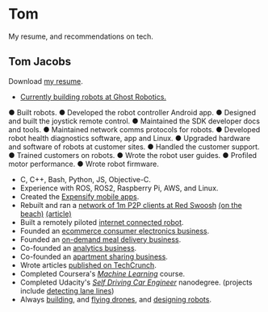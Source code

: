# Tom
My resume, and recommendations on tech.
## Tom Jacobs

Download [my resume](Resume_Tom_Jacobs.pdf).

- [Currently building robots at Ghost Robotics.](https://twitter.com/Ghost_Robotics)

● Built robots.
● Developed the robot controller Android app.
● Designed and built the joystick remote control.
● Maintained the SDK developer docs and tools.
● Maintained network comms protocols for robots.
● Developed robot health diagnostics software, app and Linux.
● Upgraded hardware and software of robots at customer sites.
● Handled the customer support.
● Trained customers on robots.
● Wrote the robot user guides.
● Profiled motor performance.
● Wrote robot firmware.

- C, C++, Bash, Python, JS, Objective-C.
- Experience with ROS, ROS2, Raspberry Pi, AWS, and Linux.
- Created the [Expensify mobile apps](https://itunes.apple.com/us/app/expensify-receipts-expenses/id471713959?mt=8).
- Rebuilt and ran a [network of 1m P2P clients at Red Swoosh](https://en.wikipedia.org/wiki/Red_Swoosh) [(on the beach)](https://www.wsj.com/articles/SB119179859820351674) [(article)](http://techtuck.blogspot.com.au/2007/10/software-firm-learns-rules-of.html)
- Built a remotely piloted [internet connected robot](https://www.youtube.com/watch?v=FPq7K7XTg3o).
- Founded an [ecommerce consumer electronics business](http://www.productreview.com.au/p/jacobs-direct.html).
- Founded an [on-demand meal delivery business](https://angel.co/youter).
- Co-founded an [analytics business](http://www.kepleranalytics.com.au/).
- Co-founded an [apartment sharing business](https://homeshare.com).
- Wrote articles [published on TechCrunch](https://techcrunch.com/author/tom-jacobs/).
- Completed Coursera's [*Machine Learning*](https://www.coursera.org/account/accomplishments/certificate/8JWB2P9M742N) course.
- Completed Udacity's [*Self Driving Car Engineer*](https://www.udacity.com/course/self-driving-car-engineer-nanodegree--nd013) nanodegree. (projects include [detecting lane lines](https://www.youtube.com/watch?v=slBCXcicDvQ&feature=youtu.be))
- Always [building](https://www.youtube.com/watch?v=KThrDFqO5wc), and [flying drones](https://www.youtube.com/watch?v=WEqRs0CntqQ), and [designing robots](https://twitter.com/TomPJacobs/status/848138218755170305).


